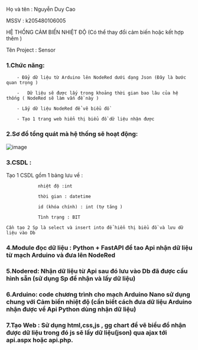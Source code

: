 
Họ và tên : Nguyễn Duy Cao

MSSV : k205480106005

HỆ THỐNG CẢM BIẾN NHIỆT ĐỘ (Có thể thay đổi cảm biến hoặc kết hợp thêm )
												 
Tên Project : Sensor

### 1.Chức năng: 

		- Đẩy dữ liệu từ Arduino lên NodeRed dưới dạng Json (Đây là bước quan trọng )
	
		-	Dữ liệu sẽ được lấy trong khoảng thời gian bao lâu của hệ thống ( NodeRed sẽ làm vấn đề này )
	
		- Lấy dữ liệu NodeRed để vẽ biểu đồ 
	
		- Tạo 1 trang web hiển thị biểu đồ dữ liệu nhận được

### 2.Sơ đồ tổng quát mà hệ thống sẽ hoạt động:
 
![image](https://github.com/mmm44455/Api_cam_bien/assets/132626865/c0e88cd2-bd61-419b-a5d0-a26e3b6ad71c)

### 3.CSDL : 

  Tạo 1 CSDL gồm 1 bảng lưu về : 
	
				nhiệt độ :int
		
				thời gian : datetime
		
				id (khóa chính) : int (tự tăng )
		
				Tình trạng : BIT
		
	Cần tạo 2 Sp là select và insert into để hiển thị biểu đồ và lưu dữ liệu vào Db

### 4.Module đọc dữ liệu :  Python + FastAPI để tao Api nhận dữ liệu từ mạch Arduino và đưa lên NodeRed 

### 5.Nodered: Nhận dữ liệu từ Api sau đó lưu vào Db đã được cấu hình sẵn (sử dụng Sp để nhận và lấy dữ liệu)

### 6.Arduino: code chương trình cho mạch Arduino Nano sử dụng chung với Cảm biến nhiệt độ (cần biết cách đưa dữ liệu Arduino nhận được về Api Python dùng nhận dữ liệu)

### 7.Tạo Web : Sử dụng html,css,js , gg chart để vẽ biểu đồ nhận được dữ liệu trong  đó js sẽ lấy dữ liệu(json) qua ajax tới api.aspx hoặc api.php.





